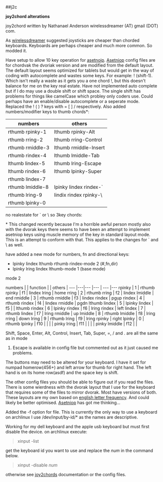 ##j2c

__joy2chord alterations__

joy2chord written by Nathanael Anderson wirelessdreamer (AT)
gmail (DOT) com.

As [wirelessdreamer][1] suggested joysticks are cheaper
than chorded keyboards. Keyboards are perhaps
cheaper and much more common. So modded it.

Have setup to allow 10 key operation for
[asetnoip][2]. [Asetniop][2] config files are for
chordvak the dvoriak version and are modified from
the default layout. The default layout seems
optimized for tablets but would get in the way of
coding with autocomplete and wastes some keys. For
example: ! (shift-1). Which isn't really a waste
as it gets you a one chord !, but this doesn't
balance for me on the key real estate. Have not
implemented auto complete but if I do may use a
double shift or shift space. The single shift has
problems for things like camelCase which probley
only coders use. Could perhaps have an
enable/disable autocomplete or a seperate
mode. Replaced the ! ( ) ?  keys with = [ ] /
respectively. Also added numbers/modifier keys to
thumb chords*:

numbers                 | others
---                     | ---
rthumb rpinky-1         | lthumb rpinky-Alt
rthumb rring-2          | lthumb rring-Control
rthumb rmiddle-3        | lthumb rmiddle-Insert
rthumb rindex-4         | lthumb lmiddle-Tab
lthumb lindex-5         | lthumb lring-Escape
lthumb rindex-6         | lthumb lpinky-Super
rthumb lindex-7         |
rthumb lmiddle-8        | lpinky lindex rindex-`
rthumb lring-9          | lindix rindex rpinky-\
rthumb lpinky-0         |


no realestate for ` or \ so 3key chords:

\* This changed recently because I'm a horrible
  awful person mostly also with the dvorak keys
  there seems to have been an attempt to
  implement asetniop keys using muscle memory of
  the key in standard layout mode. This is an
  attempt to conform with that. This applies to
  the changes for ` and \ as well.

have added a new mode for numbers, fn and
directional keys:

- lpinky lindex lthumb rthumb rindex-mode 2 (#,fn,dir)
- lpinky lring lindex lthumb-mode 1 (base mode)

mode 2

numbers          |   | function                 |     | others          |
---              |---|---                       |---  | ---             |---
rpinky           | 1 | rthumb rpinky            | f1  | lindex lring    | home
rring            | 2 | rthumb rring             | f2  | lindex lmiddle  | end
rmiddle          | 3 | rthumb rmiddle           | f3  | lindex rindex   | pgup
rindex           | 4 | rthumb rindex            | f4  | lindex rmiddle  | pgdn
lthumb lindex    | 5 | lpinky lindex            | f5  |                 |
lthumb rindex    | 6 | lpinky rindex            | f6  | lring rindex    | left
lindex           | 7 | rthumb lindex            | f7  | lring rmiddle   | up
lmiddle          | 8 | rthumb lmiddle           | f8  | lring rring     | down
lring            | 9 | rthumb lring             | f9  | lring rpinky    | right
lpinky           | 0 | rthumb lpinky            | f10 |                 |
                 |   | pinky lring              | f11 |                 |
                 |   | pinky lmiddle            | f12 |                 |


Shift, Space, Enter, Alt, Control, Insert, Tab,
Super, =, / and . are all the same as in mode
1. Escape is available in config file but
commented out as it just caused me problems.

The buttons may need to be altered for your
keyboard. I have it set for numpad homerow(456+)
and left arrow for thumb for right hand. The left
hand is on its home row(asdf) and the space key is
shift.

The other config files you should be able to
figure out if you read the files. There is some
wierdness with the dvorak layout that I use for
the keyboard that requires some of the files to
mirror dvorak. Most have versions of both. These
layouts are my own based on [english letter
frequency][3]. And could likely be better
optimised. [Asetniop][2] has got me thinking...

Added the -f option for file. This is currently
the only way to use a keyboard on archlinux I use
/dev/input/by-id/* as the names are descriptive.

Working for my dell keyboard and the apple usb
keyboard but must first disable the device. on
archlinux execute:

>xinput -list

get the keyboard id you want to use and replace
the _num_ in the command below.

>xinput -disable _num_

otherwise see [joy2chords][1] documentation or the
config files.

[1]: http://joy2chord.sourceforge.net/
[2]: http://asetniop.com/
[3]: https://en.wikipedia.org/wiki/Letter_frequency
